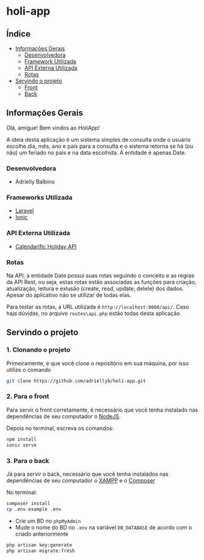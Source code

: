 # holi-app

## Índice
<!--ts-->
   * [Informações Gerais](#informações-gerais)
      * [Desenvolvedora](#desenvolvedora)
      * [Framework Utilizada](#framework-utilizada)
      * [API Externa Utilizada](#api-externa-utilizada)
      * [Rotas](#rotas)
   * [Servindo o projeto](#servindo-o-projeto)
      * [Front](#para-o-front)
      * [Back](#para-o-back)
<!--te-->

## Informações Gerais

Olá, amigue! Bem vindos ao HoliApp!

A ideia desta aplicação é um sistema simples de consulta onde o usuário escolhe dia, mês, ano e país para a consulta e o sistema retorna se há (ou não) um feriado no país e na data escolhida. A entidade é apenas Date.

### Desenvolvedora

- Adrielly Balbino

### Frameworks Utilizada
- [Laravel](https://laravel.com/docs/8.x)
- [Ionic](https://ionicframework.com/docs/)

### API Externa Utilizada
- [Calendarific Holiday API](https://calendarific.com/api-documentation)

### Rotas

Na API, a entidade Date possui suas rotas seguindo o conceito e as regras da API Rest, ou seja, estas rotas estão associadas as funções para criação, atualização, leitura e exlusão (create, read, update, delete) dos dados. Apesar do aplicativo não se utilizar de todas elas.

Para testar as rotas, a URL utilizada é `` http://localhost:8000/api/ ``. Caso haja dúvidas, no arquivo `` routes\api.php `` estão todas desta aplicação.
  
## Servindo o projeto

### 1. Clonando o projeto

Primeiramente, é que você clone o repositório em sua máquina, por isso utilize o comando

```bash 
git clone https://github.com/adriellyb/holi-app.git
```

### 2. Para o front

Para servir o front corretamente, é necessário que você tenha instalado nas dependências de seu computador o [NodeJS](https://nodejs.org/en/download/).

Depois no terminal, escreva os comandos:

```bash
npm install
ionic serve
```

### 3. Para o back

Já para servir o back, necessário que você tenha instalados nas dependências de seu computador o [XAMPP](https://www.apachefriends.org/download.html) e o [Composer](https://getcomposer.org/download/)

No terminal:

```bash
composer install
cp .env.example .env
```

- Crie um BD no ``phpMyAdmin``
- Mude o nome do BD no ``.env`` na variável ``DB_DATABASE`` de acordo com o criado anteriormente

```bash
php artisan key:generate
php artisan migrate:fresh
```


